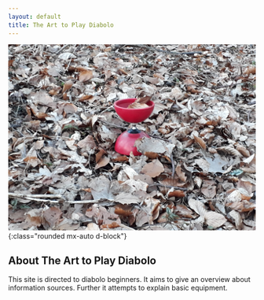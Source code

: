 ```yaml
---
layout: default
title: The Art to Play Diabolo
---
```


![cats and cucumbers](/images/diabolo1.jpg){:class="rounded mx-auto d-block"}

## About The Art to Play Diabolo

This site is directed to diabolo beginners. It aims to give an overview about information sources. Further it attempts to explain basic equipment.
